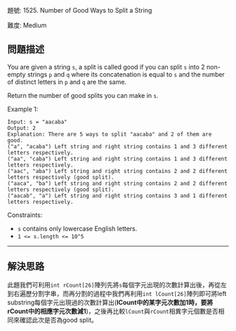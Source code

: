 題號: 1525. Number of Good Ways to Split a String

難度: Medium

## 問題描述
You are given a string `s`, a split is called good if you can split `s` into 2 non-empty strings `p` and `q` where its concatenation is equal to `s` and the number of distinct letters in `p` and `q` are the same.

Return the number of good splits you can make in `s`.

Example 1:

```
Input: s = "aacaba"
Output: 2
Explanation: There are 5 ways to split "aacaba" and 2 of them are good. 
("a", "acaba") Left string and right string contains 1 and 3 different letters respectively.
("aa", "caba") Left string and right string contains 1 and 3 different letters respectively.
("aac", "aba") Left string and right string contains 2 and 2 different letters respectively (good split).
("aaca", "ba") Left string and right string contains 2 and 2 different letters respectively (good split).
("aacab", "a") Left string and right string contains 3 and 1 different letters respectively.
```

Constraints:

- `s` contains only lowercase English letters.
- `1 <= s.length <= 10^5`

---
## 解決思路

此題我們可利用`int rCount[26]`陣列先將`s`每個字元出現的次數計算出後，再從左到右遍歷分割字串，而再分割的過程中我們再利用`int lCount[26]`陣列即可將left substring每個字元出現過的次數計算出(**lCount中的某字元次數加1時，要將rCount中的相應字元次數減1**)，之後再比較`lCount`與`rCount`相異字元個數是否相同來確認此次是否為good split。